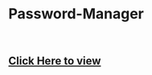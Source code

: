 # Password-Manager
<br>
<h2><a href="https://653df5a6476a613a4664a4df--magenta-paprenjak-087911.netlify.app/">Click Here to view</a></h2>
